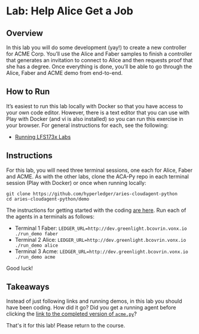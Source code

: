 <!----- Conversion time: 0.383 seconds.


Using this Markdown file:

1. Cut and paste this output into your source file.
2. See the notes and action items below regarding this conversion run.
3. Check the rendered output (headings, lists, code blocks, tables) for proper
   formatting and use a linkchecker before you publish this page.

Conversion notes:

* Docs to Markdown version 1.0β18
* Sat Feb 22 2020 09:06:31 GMT-0800 (PST)
* Source doc: https://docs.google.com/a/cloudcompass.ca/open?id=1aZZBzmHp3a6q09B5mC2-0XqSr3NNbFs1sBdjywDDQrk
----->



# Lab: Help Alice Get a Job


## Overview

In this lab you will do some development (yay!) to create a new controller for ACME Corp. You’ll use the Alice and Faber samples to finish a controller that generates an invitation to connect to Alice and then requests proof that she has a degree. Once everything is done, you’ll be able to go through the Alice, Faber and ACME demo from end-to-end.


## How to Run

It’s easiest to run this lab locally with Docker so that you have access to your own code editor. However, there is a text editor that you can use with Play with Docker (and vi is also installed) so you can run this exercise in your browser. For general instructions for each, see the following:



*   [Running LFS173x Labs](RunningLabs.md)


## Instructions

For this lab, you will need three terminal sessions, one each for Alice, Faber and ACME. As with the other labs, clone the ACA-Py repo in each terminal session (Play with Docker) or once when running locally:


```
git clone https://github.com/hyperledger/aries-cloudagent-python
cd aries-cloudagent-python/demo

```


The instructions for getting started with the coding [are here](https://github.com/hyperledger/aries-cloudagent-python/blob/master/demo/AcmeDemoWorkshop.md). Run each of the agents in a terminals as follows:

- Terminal 1 Faber: `LEDGER_URL=http://dev.greenlight.bcovrin.vonx.io ./run_demo faber`
- Terminal 2 Alice: `LEDGER_URL=http://dev.greenlight.bcovrin.vonx.io ./run_demo alice`
- Terminal 3 Acme: `LEDGER_URL=http://dev.greenlight.bcovrin.vonx.io ./run_demo acme`

Good luck! 


## Takeaways

Instead of just following links and running demos, in this lab you should have been coding. How did it go? Did you get a running agent before clicking the [link to the completed version of `acme.py`](https://github.com/ianco/aries-cloudagent-python/blob/agent_workshop/demo/acme.py)?

That's it for this lab! Please return to the course.


<!-- Docs to Markdown version 1.0β18 -->
